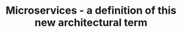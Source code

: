 ---
type: paper
title: "Microservices - a definition of this new architectural term"
label: "ThoughtWorks"
link: http://martinfowler.com/articles/microservices.html
year: 2014
authors:
  - name: Lewis
    first: James
  - name: Fowler
    first: Martin
---